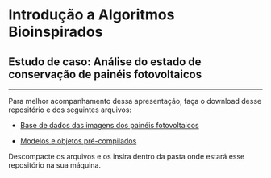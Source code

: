 # Introdução a Algoritmos Bioinspirados
## Estudo de caso: Análise do estado de conservação de painéis fotovoltaicos
---

Para melhor acompanhamento dessa apresentação, faça o download desse repositório e dos seguintes arquivos:

- [Base de dados das imagens dos painéis fotovoltaicos](https://drive.google.com/file/d/1XPpN1RJVyJ2DaPjMD3HoWdt105XpA3HI/view?usp=sharing)

- [Modelos e objetos pré-compilados](https://drive.google.com/file/d/1XPpN1RJVyJ2DaPjMD3HoWdt105XpA3HI/view?usp=sharing)

Descompacte os arquivos e os insira dentro da pasta onde estará esse repositório na sua máquina.